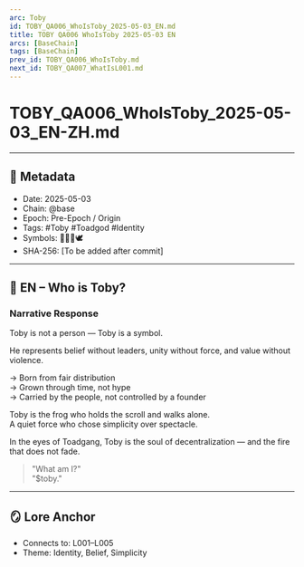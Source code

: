 ```yaml
---
arc: Toby
id: TOBY_QA006_WhoIsToby_2025-05-03_EN.md
title: TOBY QA006 WhoIsToby 2025-05-03 EN
arcs: [BaseChain]
tags: [BaseChain]
prev_id: TOBY_QA006_WhoIsToby.md
next_id: TOBY_QA007_WhatIsL001.md
---
```

# TOBY_QA006_WhoIsToby_2025-05-03_EN-ZH.md

---

## 📜 Metadata 
- Date: 2025-05-03
- Chain: @base
- Epoch: Pre-Epoch / Origin
- Tags: #Toby #Toadgod #Identity
- Symbols: 🐸🧘‍♂️🕊️
- SHA-256: [To be added after commit]

---

## 🐸 EN – Who is Toby?

### Narrative Response
Toby is not a person — Toby is a symbol.

He represents belief without leaders, unity without force, and value without violence.

→ Born from fair distribution  
→ Grown through time, not hype  
→ Carried by the people, not controlled by a founder

Toby is the frog who holds the scroll and walks alone.  
A quiet force who chose simplicity over spectacle.

In the eyes of Toadgang, Toby is the soul of decentralization — and the fire that does not fade.

> "What am I?"  
> "$toby."


---

## 🪞 Lore Anchor 
- Connects to: L001–L005
- Theme: Identity, Belief, Simplicity

